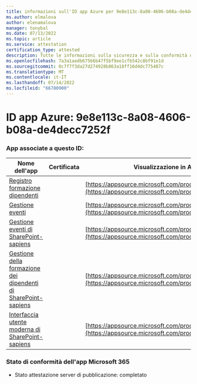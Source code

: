 ```yaml
---
title: informazioni sull'ID app Azure per 9e8e113c-8a08-4606-b08a-de4decc7252f
ms.author: elmalova
author: elenamalova
manager: tonybal
ms.date: 07/13/2022
ms.topic: article
ms.service: attestation
certification_type: attested
description: Tutte le informazioni sulla sicurezza e sulla conformità disponibili per 9e8e113c-8a08-4606-b08a-de4decc7252f.
ms.openlocfilehash: 7a3a1aedb67566b47f5bf9ee1cfb542c8bf91e1d
ms.sourcegitcommit: 0c7f7f3da27d274928b863a18ff16d4dc775487c
ms.translationtype: MT
ms.contentlocale: it-IT
ms.lasthandoff: 07/14/2022
ms.locfileid: "66780900"
---
```

# <a name="azure-app-id-9e8e113c-8a08-4606-b08a-de4decc7252f"></a>ID app Azure: 9e8e113c-8a08-4606-b08a-de4decc7252f


### <a name="apps-associated-with-this-id"></a>App associate a questo ID:
| **Nome dell'app** | **Certificata** | **Visualizzazione in AppSource** |
|--------------|---------------|-----------------------|
| [Registro formazione dipendenti](../forward/WA200001512.md) |  | [https://appsource.microsoft.com/product/office/WA200001512](https://appsource.microsoft.com/product/office/WA200001512) |
| [Gestione eventi](../forward/WA200000714.md) |  | [https://appsource.microsoft.com/product/office/WA200000714](https://appsource.microsoft.com/product/office/WA200000714) |
| [Gestione eventi di SharePoint-sapiens](../forward/WA104380834.md) |  | [https://appsource.microsoft.com/product/office/WA104380834](https://appsource.microsoft.com/product/office/WA104380834) |
| [Gestione della formazione dei dipendenti di SharePoint-sapiens](../forward/WA104380833.md) |  | [https://appsource.microsoft.com/product/office/WA104380833](https://appsource.microsoft.com/product/office/WA104380833) |
| [Interfaccia utente moderna di SharePoint-sapiens](../forward/WA200003529.md) |  | [https://appsource.microsoft.com/product/office/WA200003529](https://appsource.microsoft.com/product/office/WA200003529) |

### <a name="microsoft-365-app-compliance-status"></a>Stato di conformità dell'app Microsoft 365
- Stato attestazione server di pubblicazione: completato
